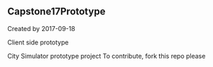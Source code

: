## Capstone17Prototype
Created by 2017-09-18

Client side prototype

City Simulator prototype project
To contribute, fork this repo please
